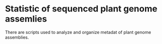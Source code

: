 # Statistic of sequenced plant genome assemlies

There are scripts used to analyze and organize metadat of plant genome assemblies.
